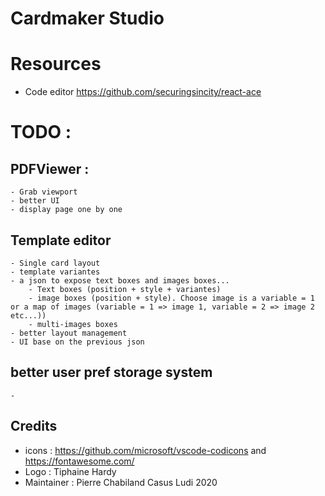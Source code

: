 # Cardmaker Studio



# Resources 

- Code editor https://github.com/securingsincity/react-ace


# TODO : 

## PDFViewer :
    - Grab viewport
    - better UI
    - display page one by one

## Template editor 
    - Single card layout
    - template variantes
    - a json to expose text boxes and images boxes...
        - Text boxes (position + style + variantes)
        - image boxes (position + style). Choose image is a variable = 1 or a map of images (variable = 1 => image 1, variable = 2 => image 2 etc...))
        - multi-images boxes
    - better layout management
    - UI base on the previous json 

## better user pref storage system
    -

## Credits 

- icons : https://github.com/microsoft/vscode-codicons and https://fontawesome.com/
- Logo : Tiphaine Hardy
- Maintainer : Pierre Chabiland
Casus Ludi 2020
